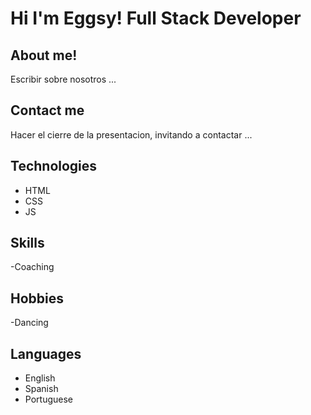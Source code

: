 # Hi I'm Eggsy! Full Stack Developer

## About me!

Escribir sobre nosotros ...

## Contact me

Hacer el cierre de la presentacion, invitando a contactar ... 

## Technologies

- HTML
- CSS
- JS


## Skills

-Coaching 

## Hobbies 

-Dancing 

## Languages
 - English
 - Spanish
 - Portuguese
